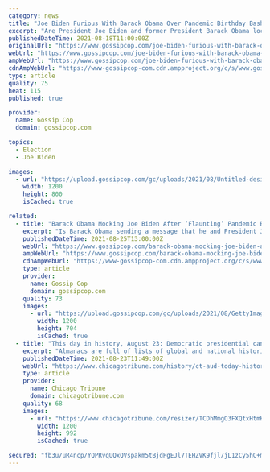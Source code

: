 ```yaml
---
category: news
title: "Joe Biden Furious With Barack Obama Over Pandemic Birthday Bash?"
excerpt: "Are President Joe Biden and former President Barack Obama locked in a bitter feud over Obama's 60th birthday bash? One tabloid insists the prideful"
publishedDateTime: 2021-08-18T11:00:00Z
originalUrl: "https://www.gossipcop.com/joe-biden-furious-with-barack-obama-over-pandemic-birthday-bash/2570136/"
webUrl: "https://www.gossipcop.com/joe-biden-furious-with-barack-obama-over-pandemic-birthday-bash/2570136/"
ampWebUrl: "https://www.gossipcop.com/joe-biden-furious-with-barack-obama-over-pandemic-birthday-bash/2570136/?amp"
cdnAmpWebUrl: "https://www-gossipcop-com.cdn.ampproject.org/c/s/www.gossipcop.com/joe-biden-furious-with-barack-obama-over-pandemic-birthday-bash/2570136/?amp"
type: article
quality: 75
heat: 115
published: true

provider:
  name: Gossip Cop
  domain: gossipcop.com

topics:
  - Election
  - Joe Biden

images:
  - url: "https://upload.gossipcop.com/gc/uploads/2021/08/Untitled-design-71.jpg"
    width: 1200
    height: 800
    isCached: true

related:
  - title: "Barack Obama Mocking Joe Biden After ‘Flaunting’ Pandemic Rules For Party?"
    excerpt: "Is Barack Obama sending a message that he and President Joe Biden are no longer friends? One tabloid cover story insists Biden has declared the former"
    publishedDateTime: 2021-08-25T13:00:00Z
    webUrl: "https://www.gossipcop.com/barack-obama-mocking-joe-biden-after-flaunting-pandemic-rules-for-party/2571259/"
    ampWebUrl: "https://www.gossipcop.com/barack-obama-mocking-joe-biden-after-flaunting-pandemic-rules-for-party/2571259/?amp"
    cdnAmpWebUrl: "https://www-gossipcop-com.cdn.ampproject.org/c/s/www.gossipcop.com/barack-obama-mocking-joe-biden-after-flaunting-pandemic-rules-for-party/2571259/?amp"
    type: article
    provider:
      name: Gossip Cop
      domain: gossipcop.com
    quality: 73
    images:
      - url: "https://upload.gossipcop.com/gc/uploads/2021/08/GettyImages-632229442.jpg"
        width: 1200
        height: 704
        isCached: true
  - title: "This day in history, August 23: Democratic presidential candidate Barack Obama introduces his choice of running mate, Sen. Joe Biden of Delaware"
    excerpt: "Almanacs are full of lists of global and national historic events. But “This Day in History” feature invites you to not just peruse a list, but to take a trip back in time to see how a significant event originally was reported in the Chicago Tribune."
    publishedDateTime: 2021-08-23T11:49:00Z
    webUrl: "https://www.chicagotribune.com/history/ct-aud-today-history-almanac-august-23-20210823-ykkodz6axrhtxpyusfnjwhu6uy-story.html"
    type: article
    provider:
      name: Chicago Tribune
      domain: chicagotribune.com
    quality: 68
    images:
      - url: "https://www.chicagotribune.com/resizer/TCDhMmgO3FXQtxHtmK8273GU52Q=/1200x0/top/cloudfront-us-east-1.images.arcpublishing.com/tronc/7TAJCO4FPBA33LQOEAIAFQ5HRU.jpg"
        width: 1200
        height: 992
        isCached: true

secured: "fb3u/uR4ncp/YQPRvqUQxQVspakm5tBjdPgEJl7TEHZVK9fjl/jL1zCy5hC+mFHBZdfVF19w3UHQxcxoUM2hJhpWEo8abB6cApT88C3g/nKqqw901+08hz1MJpoza6IhWlK/vTpxYKVttvnQx34R9N1JUOqOlJUwBbcj5gLIi0vgVie5BdHlVmdb1mjaS/0gboEbUVe1Vb9hzaNnm07iEyDjC07bJYalVc+M+pwBX2U2USSSdy+AmMYw2fxd1GqZzfGJKg0TOnwlPof7ePaZPvZJ6uED4yo4AcDWOXpKTygkoZBX0ieUtOpHe2ZmzAHId7VhGAWtEs0IOhdVt3Accv7Wlc6QkeNh1VTx2c7znJw=;4fqWD7ibFzZiF8SjFy658w=="
---
```


